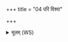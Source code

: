 +++
title = "04 परि विश्वा"

+++
<details><summary>मूलम् (WS)</summary>

परि विश्वा भुवनान्यायमुपातिष्ठे प्रथमजा ऋतस्य ।  
वाचमिव वक्तरि भुवनेष्ठा धास्युर्न्वेष नन्वेषो अग्निः ॥ ४ ॥
</details>